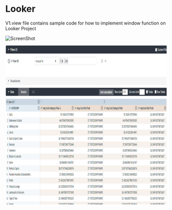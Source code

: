 # Looker

V1.view file contains sample code for how to implement window function on Looker Project  



![ScreenShot](https://raw.github.com/{ozukun}/{Looker}/{master}/{Capture1.PNG})



<img src="https://github.com/ozukun/Looker/blob/master/Capture1.PNG" width="800" height="500"/>
